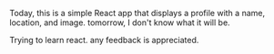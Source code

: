 Today, this is a simple React app that displays a profile with a name, location, and image. tomorrow, I don't know what it will be.

Trying to learn react. any feedback is appreciated.
